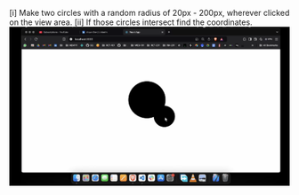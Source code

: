 [i] Make two circles with a random radius of 20px - 200px, wherever clicked on the view area. 
[ii] If those circles intersect find the coordinates.
[![Watch the video](https://github.com/Aaryan-Dev/intersecting_circles/blob/master/thuumbnail.png)](https://drive.google.com/file/d/1HV0_Mi3Q7fgI7d46vBOz50dj42RDv1PC/view?usp=sharing)